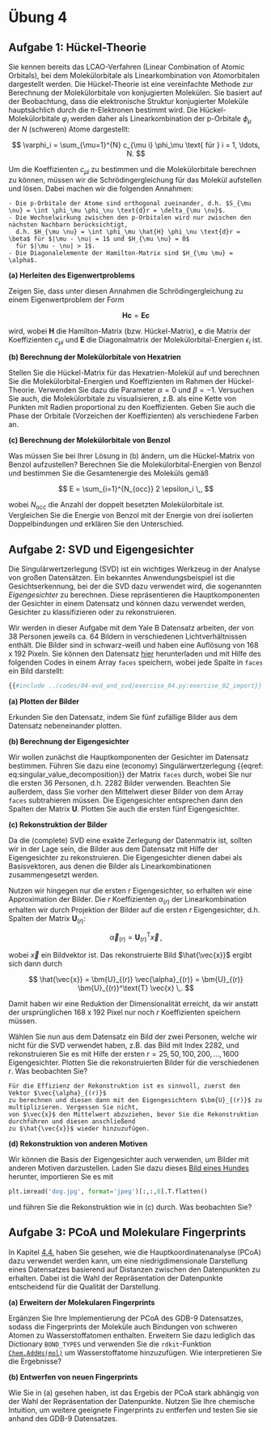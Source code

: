 # Übung 4

## Aufgabe 1: Hückel-Theorie

<!--- ANCHOR: aufgabe_1 --->

Sie kennen bereits das LCAO-Verfahren (Linear Combination of Atomic Orbitals), bei dem Molekülorbitale als 
Linearkombination von Atomorbitalen dargestellt werden. Die Hückel-Theorie ist eine vereinfachte Methode zur 
Berechnung der Molekülorbitale von konjugierten Molekülen. Sie basiert auf der Beobachtung, dass die elektronische 
Struktur konjugierter Moleküle hauptsächlich durch die π-Elektronen bestimmt wird. Die Hückel-Molekülorbitale 
$\varphi_i$ werden daher als Linearkombination der p-Orbitale $\phi_\mu$ der $N$ (schweren) Atome dargestellt:

$$
\varphi_i = \sum_{\mu=1}^{N} c_{\mu i} \phi_\mu \text{ für } i = 1, \ldots, N.
$$

Um die Koeffizienten $c_{\mu i}$ zu bestimmen und die Molekülorbitale berechnen zu können, müssen wir die 
Schrödingergleichung für das Molekül aufstellen und lösen. Dabei machen wir die folgenden Annahmen:

```admonish note title="Annahmen der Hückel-Theorie"
- Die p-Orbitale der Atome sind orthogonal zueinander, d.h. $S_{\mu \nu} = \int \phi_\mu \phi_\nu \text{d}r = \delta_{\mu \nu}$.
- Die Wechselwirkung zwischen den p-Orbitalen wird nur zwischen den nächsten Nachbarn berücksichtigt, 
  d.h. $H_{\mu \nu} = \int \phi_\mu \hat{H} \phi_\nu \text{d}r = \beta$ für $|\mu - \nu| = 1$ und $H_{\mu \nu} = 0$
  für $|\mu - \nu| > 1$.
- Die Diagonalelemente der Hamilton-Matrix sind $H_{\mu \mu} = \alpha$.
```

**(a) Herleiten des Eigenwertproblems**

Zeigen Sie, dass unter diesen Annahmen die Schrödingergleichung zu einem Eigenwertproblem der Form

$$
\bm{H} \bm{c} = \bm{E} \bm{c}
$$

wird, wobei $\bm{H}$ die Hamilton-Matrix (bzw. Hückel-Matrix), $\bm{c}$ die Matrix der Koeffizienten 
$c_{\mu i}$ und $\bm{E}$ die Diagonalmatrix der Molekülorbital-Energien $\epsilon_i$ ist.

**(b) Berechnung der Molekülorbitale von Hexatrien**

Stellen Sie die Hückel-Matrix für das Hexatrien-Molekül auf und berechnen Sie die Molekülorbital-Energien
und Koeffizienten im Rahmen der Hückel-Theorie. Verwenden Sie dazu die Parameter $\alpha = 0$ und 
$\beta = -1$. Versuchen Sie auch, die Molekülorbitale zu visualisieren, z.B. als eine Kette von Punkten mit
Radien proportional zu den Koeffizienten. Geben Sie auch die Phase der Orbitale (Vorzeichen der Koeffizienten) 
als verschiedene Farben an.

<!-- 
Lösung:
```python
{{include ../codes/04-evd_and_svd/exercise_04.py:exercise_01_b}}
```
-->

**(c) Berechnung der Molekülorbitale von Benzol**

Was müssen Sie bei Ihrer Lösung in (b) ändern, um die Hückel-Matrix von Benzol aufzustellen? Berechnen Sie 
die Molekülorbital-Energien von Benzol und bestimmen Sie die Gesamtenergie des Moleküls gemäß

$$
E = \sum_{i=1}^{N_{occ}} 2 \epsilon_i \,,
$$

wobei $N_{occ}$ die Anzahl der doppelt besetzten Molekülorbitale ist. Vergleichen Sie die Energie von Benzol mit 
der Energie von drei isolierten Doppelbindungen und erklären Sie den Unterschied.

<!-- 
Lösung:
```python
{{include ../codes/04-evd_and_svd/exercise_04.py:exercise_01_c}}
```
-->

<!--- ANCHOR_END: aufgabe_1 --->

## Aufgabe 2: SVD und Eigengesichter

<!--- ANCHOR: aufgabe_2 --->

Die Singulärwertzerlegung (SVD) ist ein wichtiges Werkzeug in der Analyse von großen Datensätzen. Ein bekanntes
Anwendungsbeispiel ist die Gesichtserkennung, bei der die SVD dazu verwendet wird, die sogenannten *Eigengesichter*
zu berechnen. Diese repräsentieren die Hauptkomponenten der Gesichter in einem Datensatz und können dazu verwendet
werden, Gesichter zu klassifizieren oder zu rekonstruieren.

Wir werden in dieser Aufgabe mit dem Yale B Datensatz arbeiten, der von 38 Personen jeweils ca. 64 Bildern in
verschiedenen Lichtverhältnissen enthält. Die Bilder sind in schwarz-weiß und haben eine Auflösung von 168 x 192 
Pixeln. Sie können den Datensatz <a href="../codes/04-evd_and_svd/allFaces.mat" download>hier</a> 
herunterladen und mit Hilfe des folgenden Codes in einem Array `faces` speichern, wobei jede Spalte in `faces` 
ein Bild darstellt:

```python
{{#include ../codes/04-evd_and_svd/exercise_04.py:exercise_02_import}}
```

**(a) Plotten der Bilder**

Erkunden Sie den Datensatz, indem Sie fünf zufällige Bilder aus dem Datensatz nebeneinander plotten.

<!-- 
Lösung:
```python
{{include ../codes/04-evd_and_svd/exercise_04.py:exercise_02_a}}
```
-->

**(b) Berechnung der Eigengesichter**

Wir wollen zunächst die Hauptkomponenten der Gesichter im Datensatz bestimmen. Führen Sie dazu eine (economy)
Singulärwertzerlegung {{eqref: eq:singular_value_decomposition}} der Matrix `faces` durch, wobei Sie nur die 
ersten 36 Personen, d.h. 2282 Bilder verwenden. Beachten Sie außerdem, dass Sie vorher den Mittelwert dieser 
Bilder von dem Array `faces` subtrahieren müssen. Die Eigengesichter entsprechen dann den Spalten der Matrix 
$\bm{U}$. Plotten Sie auch die ersten fünf Eigengesichter.

<!-- 
Lösung:
```python
{{include ../codes/04-evd_and_svd/exercise_04.py:exercise_02_b}}
```
-->

**(c) Rekonstruktion der Bilder**

Da die (complete) SVD eine exakte Zerlegung der Datenmatrix ist, sollten wir in der Lage sein, die Bilder
aus dem Datensatz mit Hilfe der Eigengesichter zu rekonstruieren. Die Eigengesichter dienen dabei als Basisvektoren,
aus denen die Bilder als Linearkombinationen zusammengesetzt werden.

Nutzen wir hingegen nur die ersten $r$ Eigengesichter, so erhalten wir eine Approximation der Bilder. Die $r$ 
Koeffizienten $\alpha_{(r)}$ der Linearkombination erhalten wir durch Projektion der Bilder auf die ersten $r$ 
Eigengesichter, d.h. Spalten der Matrix $\bm{U}_{(r)}$:

$$
\vec{\alpha}_{(r)} = \bm{U}_{(r)}^\text{T} \vec{x} \,,
$$

wobei $\vec{x}$ ein Bildvektor ist. Das rekonstruierte Bild $\hat{\vec{x}}$ ergibt sich dann durch

$$
\hat{\vec{x}} = \bm{U}_{(r)} \vec{\alpha}_{(r)} = \bm{U}_{(r)} \bm{U}_{(r)}^\text{T} \vec{x} \,.
$$

Damit haben wir eine Reduktion der Dimensionalität erreicht, da wir anstatt der ursprünglichen 168 x 192 Pixel nur
noch $r$ Koeffizienten speichern müssen.

Wählen Sie nun aus dem Datensatz ein Bild der zwei Personen, welche wir nicht für die SVD verwendet haben, z.B.
das Bild mit Index 2282, und rekonstruieren Sie es mit Hilfe der ersten $r = 25, 50, 100, 200, \dots , 1600$ 
Eigengesichter. Plotten Sie die rekonstruierten Bilder für die verschiedenen $r$. Was beobachten Sie?

```admonish tip title="Tipp"
Für die Effizienz der Rekonstruktion ist es sinnvoll, zuerst den Vektor $\vec{\alpha}_{(r)}$
zu berechnen und diesen dann mit den Eigengesichtern $\bm{U}_{(r)}$ zu multiplizieren. Vergessen Sie nicht, 
von $\vec{x}$ den Mittelwert abzuziehen, bevor Sie die Rekonstruktion durchführen und diesen anschließend
zu $\hat{\vec{x}}$ wieder hinzuzufügen.
```

<!-- 
Lösung:
```python
{{include ../codes/04-evd_and_svd/exercise_04.py:exercise_02_c}}
```
-->

**(d) Rekonstruktion von anderen Motiven**

Wir können die Basis der Eigengesichter auch verwenden, um Bilder mit anderen Motiven darzustellen. 
Laden Sie dazu dieses <a href="../codes/04-evd_and_svd/dog.jpg" download>Bild eines Hundes</a> 
herunter, importieren Sie es mit

```python
plt.imread('dog.jpg', format='jpeg')[:,:,0].T.flatten()
```

und führen Sie die Rekonstruktion wie in (c) durch. Was beobachten Sie?

<!-- 
Lösung:
```python
{{include ../codes/04-evd_and_svd/exercise_04.py:exercise_02_d}}
```
-->

<!--- ANCHOR_END: aufgabe_2 --->

## Aufgabe 3: PCoA und Molekulare Fingerprints

<!--- ANCHOR: aufgabe_3 --->

In Kapitel [4.4.](../04-evd_and_svd/04-principal_coordinate_analysis.md) haben Sie gesehen, wie die 
Hauptkoordinatenanalyse (PCoA) dazu verwendet werden kann, um eine niedrigdimensionale Darstellung eines
Datensatzes basierend auf Distanzen zwischen den Datenpunkten zu erhalten. Dabei ist die Wahl der
Repräsentation der Datenpunkte entscheidend für die Qualität der Darstellung.

**(a) Erweitern der Molekularen Fingerprints**

Ergänzen Sie Ihre Implementierung der PCoA des GDB-9 Datensatzes, sodass die Fingerprints der Moleküle
auch Bindungen von schweren Atomen zu Wasserstoffatomen enthalten. Erweitern Sie dazu lediglich das Dictionary 
`BOND_TYPES` und verwenden Sie die `rdkit`-Funktion 
[`Chem.AddHs(mol)`](https://www.rdkit.org/docs/source/rdkit.Chem.rdmolops.html) um Wasserstoffatome hinzuzufügen. 
Wie interpretieren Sie die Ergebnisse?

<!-- 
Lösung:
```python
{{include ../codes/04-evd_and_svd/exercise_04.py:exercise_03_a}}
```
-->

**(b) Entwerfen von neuen Fingerprints**

Wie Sie in (a) gesehen haben, ist das Ergebis der PCoA stark abhängig von der Wahl der Repräsentation der
Datenpunkte. Nutzen Sie Ihre chemische Intuition, um weitere geeignete Fingerprints zu entferfen und
testen Sie sie anhand des GDB-9 Datensatzes. 

<!--- ANCHOR_END: aufgabe_3 --->

